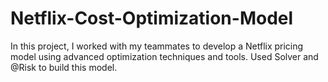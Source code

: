 # Netflix-Cost-Optimization-Model
In this project, I worked with my teammates to develop a Netflix pricing model using advanced optimization techniques and tools. Used Solver and @Risk to build this model. 
